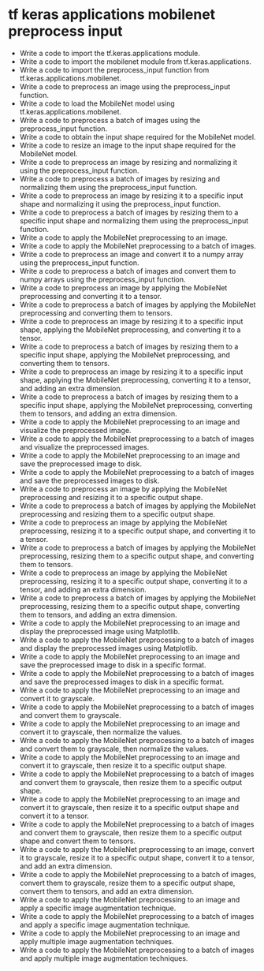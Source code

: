 # tf keras applications mobilenet preprocess input

- Write a code to import the tf.keras.applications module.
- Write a code to import the mobilenet module from tf.keras.applications.
- Write a code to import the preprocess_input function from tf.keras.applications.mobilenet.
- Write a code to preprocess an image using the preprocess_input function.
- Write a code to load the MobileNet model using tf.keras.applications.mobilenet.
- Write a code to preprocess a batch of images using the preprocess_input function.
- Write a code to obtain the input shape required for the MobileNet model.
- Write a code to resize an image to the input shape required for the MobileNet model.
- Write a code to preprocess an image by resizing and normalizing it using the preprocess_input function.
- Write a code to preprocess a batch of images by resizing and normalizing them using the preprocess_input function.
- Write a code to preprocess an image by resizing it to a specific input shape and normalizing it using the preprocess_input function.
- Write a code to preprocess a batch of images by resizing them to a specific input shape and normalizing them using the preprocess_input function.
- Write a code to apply the MobileNet preprocessing to an image.
- Write a code to apply the MobileNet preprocessing to a batch of images.
- Write a code to preprocess an image and convert it to a numpy array using the preprocess_input function.
- Write a code to preprocess a batch of images and convert them to numpy arrays using the preprocess_input function.
- Write a code to preprocess an image by applying the MobileNet preprocessing and converting it to a tensor.
- Write a code to preprocess a batch of images by applying the MobileNet preprocessing and converting them to tensors.
- Write a code to preprocess an image by resizing it to a specific input shape, applying the MobileNet preprocessing, and converting it to a tensor.
- Write a code to preprocess a batch of images by resizing them to a specific input shape, applying the MobileNet preprocessing, and converting them to tensors.
- Write a code to preprocess an image by resizing it to a specific input shape, applying the MobileNet preprocessing, converting it to a tensor, and adding an extra dimension.
- Write a code to preprocess a batch of images by resizing them to a specific input shape, applying the MobileNet preprocessing, converting them to tensors, and adding an extra dimension.
- Write a code to apply the MobileNet preprocessing to an image and visualize the preprocessed image.
- Write a code to apply the MobileNet preprocessing to a batch of images and visualize the preprocessed images.
- Write a code to apply the MobileNet preprocessing to an image and save the preprocessed image to disk.
- Write a code to apply the MobileNet preprocessing to a batch of images and save the preprocessed images to disk.
- Write a code to preprocess an image by applying the MobileNet preprocessing and resizing it to a specific output shape.
- Write a code to preprocess a batch of images by applying the MobileNet preprocessing and resizing them to a specific output shape.
- Write a code to preprocess an image by applying the MobileNet preprocessing, resizing it to a specific output shape, and converting it to a tensor.
- Write a code to preprocess a batch of images by applying the MobileNet preprocessing, resizing them to a specific output shape, and converting them to tensors.
- Write a code to preprocess an image by applying the MobileNet preprocessing, resizing it to a specific output shape, converting it to a tensor, and adding an extra dimension.
- Write a code to preprocess a batch of images by applying the MobileNet preprocessing, resizing them to a specific output shape, converting them to tensors, and adding an extra dimension.
- Write a code to apply the MobileNet preprocessing to an image and display the preprocessed image using Matplotlib.
- Write a code to apply the MobileNet preprocessing to a batch of images and display the preprocessed images using Matplotlib.
- Write a code to apply the MobileNet preprocessing to an image and save the preprocessed image to disk in a specific format.
- Write a code to apply the MobileNet preprocessing to a batch of images and save the preprocessed images to disk in a specific format.
- Write a code to apply the MobileNet preprocessing to an image and convert it to grayscale.
- Write a code to apply the MobileNet preprocessing to a batch of images and convert them to grayscale.
- Write a code to apply the MobileNet preprocessing to an image and convert it to grayscale, then normalize the values.
- Write a code to apply the MobileNet preprocessing to a batch of images and convert them to grayscale, then normalize the values.
- Write a code to apply the MobileNet preprocessing to an image and convert it to grayscale, then resize it to a specific output shape.
- Write a code to apply the MobileNet preprocessing to a batch of images and convert them to grayscale, then resize them to a specific output shape.
- Write a code to apply the MobileNet preprocessing to an image and convert it to grayscale, then resize it to a specific output shape and convert it to a tensor.
- Write a code to apply the MobileNet preprocessing to a batch of images and convert them to grayscale, then resize them to a specific output shape and convert them to tensors.
- Write a code to apply the MobileNet preprocessing to an image, convert it to grayscale, resize it to a specific output shape, convert it to a tensor, and add an extra dimension.
- Write a code to apply the MobileNet preprocessing to a batch of images, convert them to grayscale, resize them to a specific output shape, convert them to tensors, and add an extra dimension.
- Write a code to apply the MobileNet preprocessing to an image and apply a specific image augmentation technique.
- Write a code to apply the MobileNet preprocessing to a batch of images and apply a specific image augmentation technique.
- Write a code to apply the MobileNet preprocessing to an image and apply multiple image augmentation techniques.
- Write a code to apply the MobileNet preprocessing to a batch of images and apply multiple image augmentation techniques.